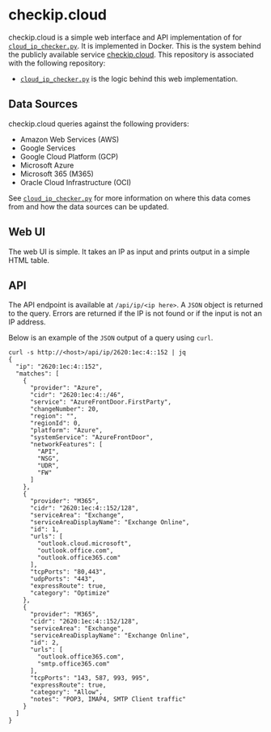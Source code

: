 # checkip.cloud

checkip.cloud is a simple web interface and API implementation of for [`cloud_ip_checker.py`](https://github.com/mpawl/cloud-ip-checker). It is implemented in Docker. This is the system behind the publicly available service [checkip.cloud](https://checkip.cloud). This repository is associated with the following repository:
* [`cloud_ip_checker.py`](https://github.com/mpawl/cloud-ip-checker) is the logic behind this web implementation. 

## Data Sources

checkip.cloud queries against the following providers:

* Amazon Web Services (AWS)
* Google Services
* Google Cloud Platform (GCP)
* Microsoft Azure 
* Microsoft 365 (M365)
* Oracle Cloud Infrastructure (OCI)

See [`cloud_ip_checker.py`](https://github.com/mpawl/cloud-ip-checker) for more information on where this data comes from and how the data sources can be updated. 

## Web UI

The web UI is simple. It takes an IP as input and prints output in a simple HTML table. 

## API

The API endpoint is available at `/api/ip/<ip here>`. A `JSON` object is returned to the query. Errors are returned if the IP is not found or if the input is not an IP address. 

Below is an example of the `JSON` output of a query using `curl`. 

```
curl -s http://<host>/api/ip/2620:1ec:4::152 | jq
{
  "ip": "2620:1ec:4::152",
  "matches": [
    {
      "provider": "Azure",
      "cidr": "2620:1ec:4::/46",
      "service": "AzureFrontDoor.FirstParty",
      "changeNumber": 20,
      "region": "",
      "regionId": 0,
      "platform": "Azure",
      "systemService": "AzureFrontDoor",
      "networkFeatures": [
        "API",
        "NSG",
        "UDR",
        "FW"
      ]
    },
    {
      "provider": "M365",
      "cidr": "2620:1ec:4::152/128",
      "serviceArea": "Exchange",
      "serviceAreaDisplayName": "Exchange Online",
      "id": 1,
      "urls": [
        "outlook.cloud.microsoft",
        "outlook.office.com",
        "outlook.office365.com"
      ],
      "tcpPorts": "80,443",
      "udpPorts": "443",
      "expressRoute": true,
      "category": "Optimize"
    },
    {
      "provider": "M365",
      "cidr": "2620:1ec:4::152/128",
      "serviceArea": "Exchange",
      "serviceAreaDisplayName": "Exchange Online",
      "id": 2,
      "urls": [
        "outlook.office365.com",
        "smtp.office365.com"
      ],
      "tcpPorts": "143, 587, 993, 995",
      "expressRoute": true,
      "category": "Allow",
      "notes": "POP3, IMAP4, SMTP Client traffic"
    }
  ]
}
```

